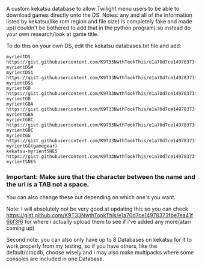 A custom kekatsu database to allow Twilight menu users to be able to download games directly onto the DS. Notes: any and all of the information listed by kekatsu(like rom region and file size) is completely fake and made up(i couldn't be bothered to add that in the python program) so instead do your own research/look at game title. 

To do this on your own DS, edit the kekatsu databases.txt file and add:
```
myrientDS	https://gist.githubusercontent.com/K9T33NwthTookThis/e1a70d7ce14978373fbe7ea41f6bf3f6/raw/ce59506eb22d3d40ae53def90711c3387c70b749/kekatsu-myrientDS#
myrientDSi	https://gist.githubusercontent.com/K9T33NwthTookThis/e1a70d7ce14978373fbe7ea41f6bf3f6/raw/ce59506eb22d3d40ae53def90711c3387c70b749/kekatsu-myrientDSi
myrientGB	https://gist.githubusercontent.com/K9T33NwthTookThis/e1a70d7ce14978373fbe7ea41f6bf3f6/raw/ce59506eb22d3d40ae53def90711c3387c70b749/kekatsu-myrientGB
myrientGBA	https://gist.githubusercontent.com/K9T33NwthTookThis/e1a70d7ce14978373fbe7ea41f6bf3f6/raw/ce59506eb22d3d40ae53def90711c3387c70b749/kekatsu-myrientGBA
myrientGBC	https://gist.githubusercontent.com/K9T33NwthTookThis/e1a70d7ce14978373fbe7ea41f6bf3f6/raw/ce59506eb22d3d40ae53def90711c3387c70b749/kekatsu-myrientGBC
myrientGG  https://gist.githubusercontent.com/K9T33NwthTookThis/e1a70d7ce14978373fbe7ea41f6bf3f6/raw/ce59506eb22d3d40ae53def90711c3387c70b749/kekatsu-myrientGG(gamegear)
kekatsu-myrientSNES  https://gist.githubusercontent.com/K9T33NwthTookThis/e1a70d7ce14978373fbe7ea41f6bf3f6/raw/13af83482e841c1b19f1d31c99402c1a9f52f051/kekatsu-myrientSNES
```
### Important: Make sure that the character between the name and the url is a TAB not a space.
You can also change these out depending on which one's you want.


Note: I will absolutely not be very good at updating this so you can check https://gist.github.com/K9T33NwthTookThis/e1a70d7ce14978373fbe7ea41f6bf3f6 for where i actually upload them to see if i've added any more(atari coming up)


Second note: you can also only have up to 8 Databases on kekatsu for it to work properly from my testing, so if you have others, like the default/crocdb, choose wisely and i may also make multipacks where some consoles are included in one Database.

